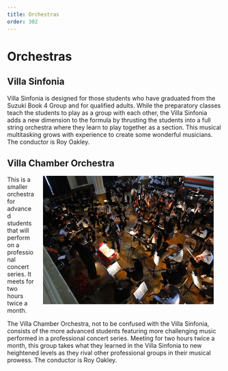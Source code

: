 ```yaml
---
title: Orchestras
order: 302
---
```


# Orchestras

## Villa Sinfonia

 Villa Sinfonia is designed for those students who have graduated from the Suzuki Book 4 Group and for qualified adults. While the preparatory classes teach the students to play as a group with each other, the Villa Sinfonia adds a new dimension to the formula by thrusting the students into a full string orchestra where they learn to play together as a section. This musical multitasking grows with experience to create some wonderful musicians. The conductor is Roy Oakley.

## Villa Chamber Orchestra

<img style="float: right; margin-right: 20px; margin-left: 20px; margin-bottom: 10px; " width="400px" src="/images/Orchestra.jpg"/> This is a smaller orchestra for advanced students that will perform on a professional concert series. It meets for two hours twice a month.

 The Villa Chamber Orchestra, not to be confused with the Villa Sinfonia, consists of the more advanced students featuring more challenging music performed in a professional concert series. Meeting for two hours twice a month, this group takes what they learned in the Villa Sinfonia to new heightened levels as they rival other professional groups in their musical prowess. The conductor is Roy Oakley.
